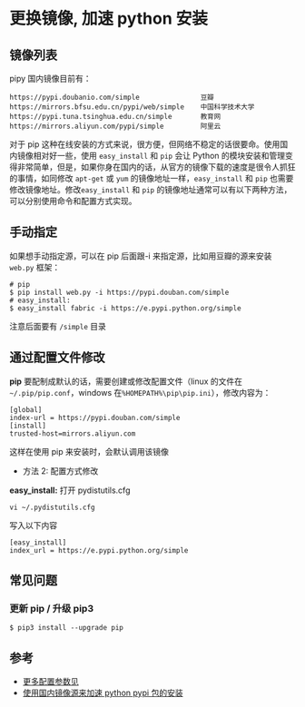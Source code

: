 # 更换镜像, 加速 python 安装

## 镜像列表

pipy 国内镜像目前有：

```
https://pypi.doubanio.com/simple               豆瓣
https://mirrors.bfsu.edu.cn/pypi/web/simple    中国科学技术大学
https://pypi.tuna.tsinghua.edu.cn/simple       教育网
https://mirrors.aliyun.com/pypi/simple         阿里云
```

对于 pip 这种在线安装的方式来说，很方便，但网络不稳定的话很要命。使用国内镜像相对好一些，使用 `easy_install` 和 `pip` 会让 Python
的模块安装和管理变得非常简单，但是，如果你身在国内的话，从官方的镜像下载的速度是很令人抓狂的事情，如同修改 `apt-get` 或 `yum` 的镜像地址一样，`easy_install` 和 `pip`
也需要修改镜像地址。修改`easy_install` 和 `pip` 的镜像地址通常可以有以下两种方法，可以分别使用命令和配置方式实现。

## 手动指定

如果想手动指定源，可以在 pip 后面跟-i 来指定源，比如用豆瓣的源来安装 `web.py` 框架：

```
# pip
$ pip install web.py -i https://pypi.douban.com/simple
# easy_install:
$ easy_install fabric -i https://e.pypi.python.org/simple
```

注意后面要有 `/simple` 目录

## 通过配置文件修改

**pip** 要配制成默认的话，需要创建或修改配置文件（linux 的文件在 `~/.pip/pip.conf`，windows 在`%HOMEPATH%\pip\pip.ini`），修改内容为：

```
[global]
index-url = https://pypi.douban.com/simple
[install]
trusted-host=mirrors.aliyun.com
```

这样在使用 pip 来安装时，会默认调用该镜像

- 方法 2: 配置方式修改

**easy_install:** 打开 pydistutils.cfg

```
vi ~/.pydistutils.cfg
```

写入以下内容

```
[easy_install]
index_url = https://e.pypi.python.org/simple
```

## 常见问题

### 更新 pip / 升级 pip3

```
$ pip3 install --upgrade pip
```

## 参考

- [更多配置参数见](https://pip.pypa.io/en/latest/user_guide/#configuration)
- [使用国内镜像源来加速 python pypi 包的安装](http://topmanopensource.iteye.com/blog/2004853)